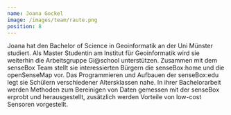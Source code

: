```yaml
---
name: Joana Gockel
image: /images/team/raute.png
position: 8
---
```

Joana hat den Bachelor of Science in Geoinformatik an der Uni Münster studiert. Als Master Studentin am Institut für Geoinformatik wird sie weiterhin die Arbeitsgruppe Gi@school unterstützen. Zusammen mit dem senseBox Team stellt sie interessierten Bürgern die senseBox:home und die openSenseMap vor. Das Programmieren und Aufbauen der senseBox:edu legt sie Schülern verschiedener Altersklassen nahe. In ihrer Bachelorarbeit werden Methoden zum Bereinigen von Daten gemessen mit der senseBox erprobt und herausgestellt, zusätzlich werden Vorteile von low-cost Sensoren vorgestellt.
